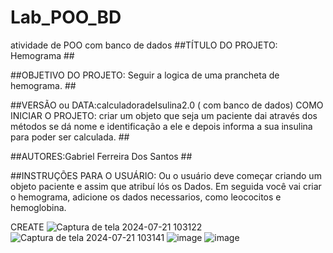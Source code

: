 # Lab_POO_BD
atividade de POO com banco de dados
##TÍTULO DO PROJETO: Hemograma ##

##OBJETIVO DO PROJETO: Seguir a logica de uma prancheta de hemograma. ##

##VERSÃO ou DATA:calculadoradeIsulina2.0 ( com banco de dados) COMO INICIAR O PROJETO: criar um objeto que seja um paciente dai através dos métodos se dá nome e identificação a ele e depois informa a sua insulina para poder ser calculada. ##

##AUTORES:Gabriel Ferreira Dos Santos ##

##INSTRUÇÕES PARA O USUÁRIO: Ou o usuário deve começar criando um objeto paciente e assim que atribuí lós os Dados. Em seguida você vai criar o hemograma, adicione os dados necessarios, como leococitos e hemoglobina.


CREATE
![Captura de tela 2024-07-21 103122](https://github.com/user-attachments/assets/ae435c1a-f1e4-4750-9d72-ff7126b8bd93)
![Captura de tela 2024-07-21 103141](https://github.com/user-attachments/assets/930928a6-12b5-4d17-bf6e-f8a1a172d348)
![image](https://github.com/user-attachments/assets/f56bfc96-ac3b-404b-b442-149cdcd2d3ac)
![image](https://github.com/user-attachments/assets/3ab297ce-3302-44b8-8b76-1af3be8fcba2)
